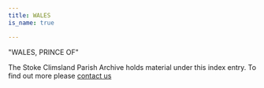 ```yaml
---
title: WALES
is_name: true

---
```


"WALES, PRINCE OF"


The Stoke Climsland Parish Archive holds material under this index entry. To find out more please [contact us](/contact/)
